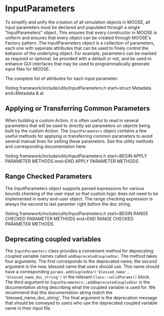 # InputParameters

To simplify and unify the creation of all simulation objects in MOOSE, all input parameters must be declared and populated through
a single "InputParameters" object. This ensures that every constructor in MOOSE is uniform and ensures that every object
can be created through MOOSE's Factory pattern. The InputParameters object is a collection of parameters, each one with
seperate attributes that can be used to finely control the behavior of the underlying object. For example, parameters can be
marked as required or optional, be provided with a default or not, and be used to enhance GUI interfaces that may be used to
programmatically generate input files for MOOSE.

The complete list of attributes for each input parameter:

!listing framework/include/utils/InputParameters.h start=struct Metadata end=Metadata & at

## Applying or Transferring Common Parameters

When building a custom Action, it is often useful to read in several parameters that will be used to directly set
parameters on objects being built by the custom Action. The `InputParameters` object contains a few useful methods for
applying or transferring common parameters to avoid several manual lines for setting these parameters. See the utility methods
and corresponding documentation here:

!listing framework/include/utils/InputParameters.h  start=BEGIN APPLY PARAMETER METHODS end=END APPLY PARAMETER METHODS

## Range Checked Parameters

The InputParameters object supports parsed expressions for various bounds checking of the user input so that
custom logic does not need to be implemented in every end-user object. The range checking expression is always
the second to last paramter right before the doc string.

!listing framework/include/utils/InputParameters.h  start=BEGIN RANGE CHECKED PARAMETER METHODS end=END RANGE CHECKED PARAMETER METHODS

## Deprecating coupled variables

The `InputParameters` class provides a convenient method for deprecating coupled
variable names called `addDeprecatedCoupledVar`. The method takes four
arguments. The first corresponds to the deprecated name; the second argument is
the new, blessed name that users should use. This name should have a
corresponding `params.addCoupledVar('blessed_name', 'blessed_name_doc_string')`
in the relevant `Class::validParams()` block. The third argument to
`InputParameters::addDeprecatedCoupledVar` is the documentation string
describing what the coupled variable is used for. We recommend that this
documentation string match the 'blessed_name_doc_string'. The final argument is
the deprecation message that should be conveyed to users who use the deprecated
coupled variable name in their input file.
